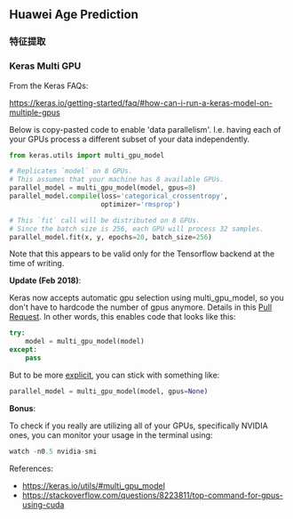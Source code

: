 ## Huawei Age Prediction

### 特征提取





### Keras Multi GPU

From the Keras FAQs:

https://keras.io/getting-started/faq/#how-can-i-run-a-keras-model-on-multiple-gpus

Below is copy-pasted code to enable 'data parallelism'. I.e. having each of your GPUs process a different subset of your data independently.

```py
from keras.utils import multi_gpu_model

# Replicates `model` on 8 GPUs.
# This assumes that your machine has 8 available GPUs.
parallel_model = multi_gpu_model(model, gpus=8)
parallel_model.compile(loss='categorical_crossentropy',
                       optimizer='rmsprop')

# This `fit` call will be distributed on 8 GPUs.
# Since the batch size is 256, each GPU will process 32 samples.
parallel_model.fit(x, y, epochs=20, batch_size=256)
```

Note that this appears to be valid only for the Tensorflow backend at the time of writing.

**Update (Feb 2018)**:

Keras now accepts automatic gpu selection using multi_gpu_model, so you don't have to hardcode the number of gpus anymore. Details in this [Pull Request](https://github.com/keras-team/keras/pull/9226). In other words, this enables code that looks like this:

```py
try:
    model = multi_gpu_model(model)
except:
    pass
```

But to be more [explicit](https://www.python.org/dev/peps/pep-0020/), you can stick with something like:

```py
parallel_model = multi_gpu_model(model, gpus=None)
```

**Bonus**:

To check if you really are utilizing all of your GPUs, specifically NVIDIA ones, you can monitor your usage in the terminal using:

```py
watch -n0.5 nvidia-smi
```

References:

- https://keras.io/utils/#multi_gpu_model
- https://stackoverflow.com/questions/8223811/top-command-for-gpus-using-cuda